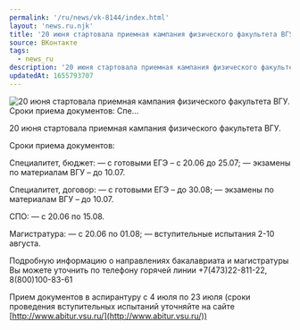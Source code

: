 ```yaml
---
permalink: '/ru/news/vk-8144/index.html'
layout: 'news.ru.njk'
title: '20 июня стартовала приемная кампания физического факультета ВГУ.  Сроки приема документов:  Спе…'
source: ВКонтакте
tags:
  - news_ru
description: '20 июня стартовала приемная кампания физического факультета ВГУ.  Сроки приема документов:  Спе…'
updatedAt: 1655793707
---
```

![20 июня стартовала приемная кампания физического факультета ВГУ.  Сроки приема документов:  Спе…](https://sun1-16.userapi.com/impg/GarKQIAbB5IsJXIStyoN9gBf2uRnAoO2ZSGbAQ/_blP__jQtU4.jpg?size=1280x851&quality=96&sign=5325aed9b5dff037b9177ced0a95f950&c_uniq_tag=8ifGy-lCt74H_k-gM2GT8xPD0H_0SN-FwG-dvF16UUE&type=album)

20 июня стартовала приемная кампания физического факультета ВГУ.

Сроки приема документов:

Специалитет, бюджет:
— с готовыми ЕГЭ – с 20.06 до 25.07;
— экзамены по материалам ВГУ – до 10.07.

Специалитет, договор:
— с готовыми ЕГЭ – до 30.08;
— экзамены по материалам ВГУ – до 10.07.

СПО:
— с 20.06 по 15.08.

Магистратура:
— с 20.06 по 01.08;
— вступительные испытания 2-10 августа.

Подробную информацию о направлениях бакалавриата и магистратуры Вы можете уточнить по телефону горячей линии +7(473)22-811-22, 8(800)100-83-61

Прием документов в аспирантуру с 4 июля по 23 июля (сроки проведения вступительных испытаний уточняйте на сайте [http://www.abitur.vsu.ru/](http://www.abitur.vsu.ru/))
